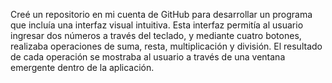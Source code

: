 Creé un repositorio en mi cuenta de GitHub para desarrollar un programa que incluía una interfaz visual intuitiva. Esta interfaz permitía al usuario ingresar dos números a través del teclado, y mediante cuatro botones, realizaba operaciones de suma, resta, multiplicación y división. El resultado de cada operación se mostraba al usuario a través de una ventana emergente dentro de la aplicación. 
